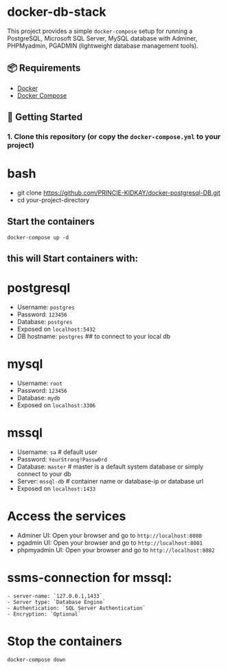 # docker-db-stack



This project provides a simple `docker-compose` setup for running a PostgreSQL, Microsoft SQL Server, MySQL database with Adminer, PHPMyadmin, PGADMIN (lightweight database management tools).

## 📦 Requirements

- [Docker](https://www.docker.com/get-started)
- [Docker Compose](https://docs.docker.com/compose/install/)

## 🚀 Getting Started

### 1. Clone this repository (or copy the `docker-compose.yml` to your project)

# bash
- git clone https://github.com/PRINCIE-KIDKAY/docker-postgresql-DB.git
- cd your-project-directory


## Start the containers
`docker-compose up -d`

## this will Start containers with:

# postgresql
- Username: `postgres`
- Password: `123456`
- Database: `postgres`
- Exposed on `localhost:5432`
- DB hostname: `postgres` ## to connect to your local db

# mysql
- Username: `root`
- Password: `123456`
- Database: `mydb`
- Exposed on `localhost:3306`

# mssql
- Username: `sa` # default user
- Password: `YourStrong!Passw0rd`
- Database: `master` # master is a default system database or simply connect to your db 
- Server: `mssql-db` # container name or database-ip or database url
- Exposed on `localhost:1433`



# Access the services
- Adminer UI: Open your browser and go to `http://localhost:8080`
- pgadmin UI: Open your browser and go to `http://localhost:8081`
- phpmyadmin UI: Open your browser and go to `http://localhost:8082`

# ssms-connection for mssql:
    - server-name: `127.0.0.1,1433`
    - Server type: `Database Engine`
    - Authentication: `SQL Server Authentication`
    - Encryption: `Optional`

# Stop the containers

`docker-compose down`